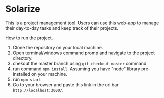 # Solarize
This is a project management tool. Users can use this web-app to manage their day-to-day tasks and keep track of their projects.


How to run the project.
1. Clone the repository on your local machine.
2. Open terminal/windows command promp and navigate to the project directory.
3. chekout the master branch using `git checkout master` command.
4. run command `npm install`. Assuming you have "node" library pre-installed on your machine.
5. run `npm start`
6. Go to your browser and paste this link in the url bar `http://localhost:3000/`.
